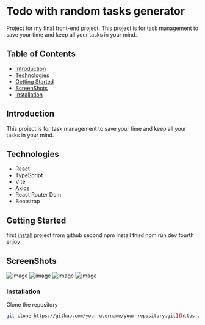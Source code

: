 # Todo with random tasks generator

Project for my final front-end project. This project is for task management to save your time and keep all your tasks in your mind.

## Table of Contents

- [Introduction](#introduction)
- [Technologies](#technologies)
- [Getting Started](#getting-started)
- [ScreenShots](#screenShots)
- [Installation](#installation)

## Introduction

This project is for task management to save your time and keep all your tasks in your mind.

## Technologies

- React
- TypeScript
- Vite
- Axios
- React Router Dom
- Bootstrap


## Getting Started

first [install](#installation) project from github
second npm install
third npm run dev
fourth enjoy

## ScreenShots
![image](https://github.com/Sejimu/front_final/assets/132245771/5b594ba0-7869-4ac4-91a1-6aaf928789a4)
![image](https://github.com/Sejimu/front_final/assets/132245771/44cd0006-0e39-4db4-b83e-4e3fdf2b838c)
![image](https://github.com/Sejimu/front_final/assets/132245771/210bb2c4-56b3-42a4-8e94-0a7db6af08ff)
![image](https://github.com/Sejimu/front_final/assets/132245771/08beb3cc-42eb-43f7-8d45-c431fd3e1e7a)

### Installation

 Clone the repository
   ```bash
   git clone https://github.com/your-username/your-repository.git](https://github.com/Sejimu/front_final.git)https://github.com/Sejimu/front_final.git ```



